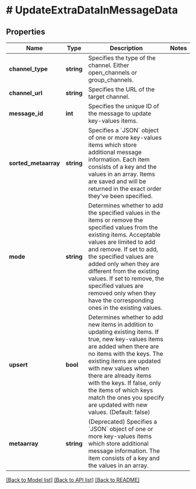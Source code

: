 # # UpdateExtraDataInMessageData

## Properties

Name | Type | Description | Notes
------------ | ------------- | ------------- | -------------
**channel_type** | **string** | Specifies the type of the channel. Either open_channels or group_channels. |
**channel_url** | **string** | Specifies the URL of the target channel. |
**message_id** | **int** | Specifies the unique ID of the message to update key-values items. |
**sorted_metaarray** | **string** | Specifies a &#x60;JSON&#x60; object of one or more key-values items which store additional message information. Each item consists of a key and the values in an array. Items are saved and will be returned in the exact order they&#39;ve been specified. |
**mode** | **string** | Determines whether to add the specified values in the items or remove the specified values from the existing items. Acceptable values are limited to add and remove. If set to add, the specified values are added only when they are different from the existing values. If set to remove, the specified values are removed only when they have the corresponding ones in the existing values. |
**upsert** | **bool** | Determines whether to add new items in addition to updating existing items. If true, new key-values items are added when there are no items with the keys. The existing items are updated with new values when there are already items with the keys. If false, only the items of which keys match the ones you specify are updated with new values. (Default: false) |
**metaarray** | **string** | (Deprecated) Specifies a &#x60;JSON&#x60; object of one or more key-values items which store additional message information. The item consists of a key and the values in an array. |

[[Back to Model list]](../../README.md#models) [[Back to API list]](../../README.md#endpoints) [[Back to README]](../../README.md)
